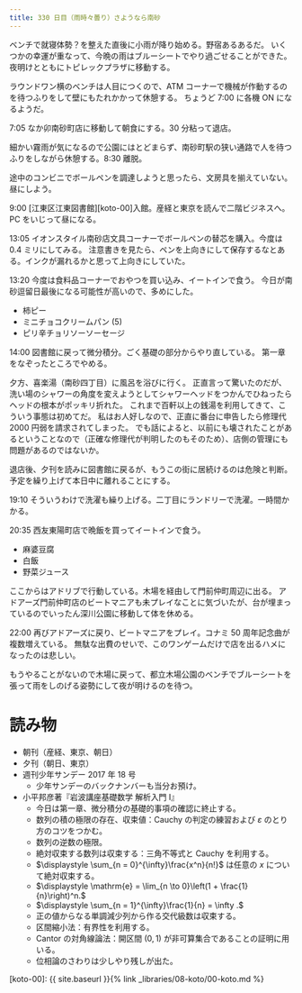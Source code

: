 ```yaml
---
title: 330 日目（雨時々曇り）さようなら南砂
---
```


ベンチで就寝体勢？を整えた直後に小雨が降り始める。野宿あるあるだ。
いくつかの幸運が重なって、今晩の雨はブルーシートでやり過ごせることができた。
夜明けとともにトピレックプラザに移動する。

ラウンドワン横のベンチは人目につくので、ATM コーナーで機械が作動するのを待つふりをして壁にもたれかかって休憩する。
ちょうど 7:00 に各機 ON になるようだ。

7:05 なか卯南砂町店に移動して朝食にする。30 分粘って退店。

細かい霧雨が気になるので公園にはとどまらず、南砂町駅の狭い通路で人を待つふりをしながら休憩する。8:30 離脱。

途中のコンビニでボールペンを調達しようと思ったら、文房具を揃えていない。昼にしよう。

9:00 [江東区江東図書館][koto-00]入館。産経と東京を読んで二階ビジネスへ。
PC をいじって昼になる。

13:05 イオンスタイル南砂店文具コーナーでボールペンの替芯を購入。今度は 0.4 ミリにしてみる。
注意書きを見たら、ペンを上向きにして保存するなとある。インクが漏れるかと思って上向きにしていた。

13:20 今度は食料品コーナーでおやつを買い込み、イートインで食う。
今日が南砂逗留日最後になる可能性が高いので、多めにした。
* 柿ピー
* ミニチョコクリームパン (5)
* ピリ辛チョリソーソーセージ

14:00 図書館に戻って微分積分。ごく基礎の部分からやり直している。
第一章をなぞったところでやめる。

夕方、喜楽湯（南砂四丁目）に風呂を浴びに行く。
正直言って驚いたのだが、洗い場のシャワーの角度を変えようとしてシャワーヘッドをつかんでひねったらヘッドの根本がポッキリ折れた。
これまで百軒以上の銭湯を利用してきて、こういう事態は初めてだ。
私はお人好しなので、正直に番台に申告したら修理代 2000 円弱を請求されてしまった。
でも話によると、以前にも壊されたことがあるということなので（正確な修理代が判明したのもそのため）、店側の管理にも問題があるのではないか。

退店後、夕刊を読みに図書館に戻るが、もうこの街に居続けるのは危険と判断。
予定を繰り上げて本日中に離れることにする。

19:10 そういうわけで洗濯も繰り上げる。二丁目にランドリーで洗濯。一時間かかる。

20:35 西友東陽町店で晩飯を買ってイートインで食う。
* 麻婆豆腐
* 白飯
* 野菜ジュース

ここからはアドリブで行動している。木場を経由して門前仲町周辺に出る。
アドアーズ門前仲町店のビートマニアも未プレイなことに気づいたが、台が埋まっているのでいったん深川公園に移動して体を休める。

22:00 再びアドアーズに戻り、ビートマニアをプレイ。コナミ 50 周年記念曲が複数増えている。
無駄な出費のせいで、このワンゲームだけで店を出るハメになったのは悲しい。

もうやることがないので木場に戻って、都立木場公園のベンチでブルーシートを張って雨をしのげる姿勢にして夜が明けるのを待つ。

# 読み物

* 朝刊（産経、東京、朝日）
* 夕刊（朝日、東京）
* 週刊少年サンデー 2017 年 18 号
  * 少年サンデーのバックナンバーも当分お預け。
* 小平邦彦著『岩波講座基礎数学 解析入門 I』
  * 今日は第一章、微分積分の基礎的事項の確認に終止する。
  * 数列の積の極限の存在、収束値：Cauchy の判定の練習および $\varepsilon$ のとり方のコツをつかむ。
  * 数列の逆数の極限。
  * 絶対収束する数列は収束する：三角不等式と Cauchy を利用する。
  * $\displaystyle \sum_{n = 0}^{\infty}\frac{x^n}{n!}$ は任意の $x$ について絶対収束する。
  * $\displaystyle \mathrm{e} = \lim_{n \to 0}\left(1 + \frac{1}{n}\right)^n.$
  * $\displaystyle \sum_{n = 1}^{\infty}\frac{1}{n} = \infty .$
  * 正の値からなる単調減少列から作る交代級数は収束する。
  * 区間縮小法：有界性を利用する。
  * Cantor の対角線論法：開区間 $(0, 1)$ が非可算集合であることの証明に用いる。
  * 位相論のさわりは少しやり残しが出た。

[koto-00]: {{ site.baseurl }}{% link _libraries/08-koto/00-koto.md %}
